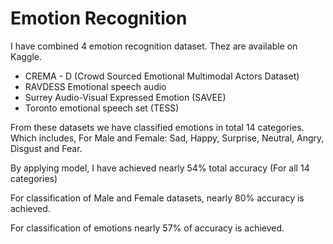 # Emotion Recognition

I have combined 4 emotion recognition dataset. Thez are available on Kaggle. 

 - CREMA - D (Crowd Sourced Emotional Multimodal Actors Dataset)
- RAVDESS Emotional speech audio
- Surrey Audio-Visual Expressed Emotion (SAVEE)
- Toronto emotional speech set (TESS)

From these datasets we have classified emotions in total 14 categories. Which includes, For Male and Female: 
Sad, Happy, Surprise, Neutral, Angry, Disgust and Fear. 

By applying model, I have achieved nearly 54% total accuracy (For all 14 categories)

For classification of Male and Female datasets, nearly 80% accuracy is achieved. 

For classification of emotions nearly 57% of accuracy is achieved. 
